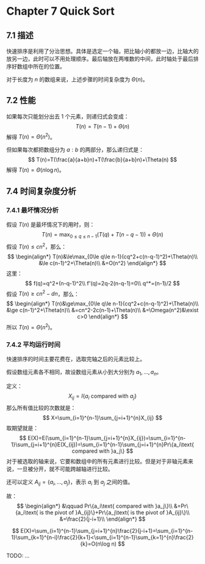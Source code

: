 # Chapter 7 Quick Sort

## 7.1 描述

快速排序是利用了分治思想。具体是选定一个轴，把比轴小的都放一边，比轴大的放另一边，此时可以不用处理顺序。最后轴放在两堆数的中间，此时轴处于最后排序好数组中所在的位置。

对于长度为 $n$ 的数组来说，上述步骤的时间复杂度为 $\Theta(n)$。

## 7.2 性能

如果每次只能划分出去 1 个元素，则递归式会变成：
$$
T(n)=T(n-1)+\Theta(n)
$$
解得 $T(n)=\Theta(n^2)$。

但如果每次都把数组分为 $a:b$ 的两部分，那么递归式是：
$$
T(n)=T(\frac{a}{a+b}n)+T(\frac{b}{a+b}n)+\Theta(n)
$$
解得 $T(n)=\Theta(n\log n)$。

## 7.4 时间复杂度分析

### 7.4.1 最坏情况分析

假设 $T(n)$ 是最坏情况下的用时，则：
$$
T(n)=\max_{0\le q\le n-1}(T(q)+T(n-q-1))+\Theta(n)
$$
假设 $T(n)\le cn^2$，那么：
$$
\begin{align*}
T(n)&\le\max_{0\le q\le n-1}(cq^2+c(n-q-1)^2)+\Theta(n)\\
&\le c(n-1)^2+\Theta(n)\\
&=O(n^2)
\end{align*}
$$
这里：
$$
f(q)=q^2+(n-q-1)^2\\
f'(q)=2q-2(n-q-1)=0\\
q^*=(n-1)/2
$$
假设 $T(n)\ge cn^2-dn$，那么：
$$
\begin{align*}
T(n)&\ge\max_{0\le q\le n-1}(cq^2+c(n-q-1)^2)+\Theta(n)\\
&\ge c(n-1)^2+\Theta(n)\\
&=cn^2-2c(n-1)+\Theta(n)\\
&=\Omega(n^2)&\exist c>0
\end{align*}
$$
所以 $T(n)=\Theta(n^2)$。

### 7.4.2 平均运行时间

快速排序的时间主要花费在，选取完轴之后的元素比较上。

假设数组元素各不相同，故设数组元素从小到大分别为 $a_1,\dots,a_n$。

定义：
$$
X_{ij}=I\{a_i\text{ compared with }a_j\}
$$
那么所有值比较的次数就是：
$$
X=\sum_{i=1}^{n-1}\sum_{j=i+1}^{n}X_{ij}
$$
取期望就是：
$$
E(X)=E(\sum_{i=1}^{n-1}\sum_{j=i+1}^{n}X_{ij})=\sum_{i=1}^{n-1}\sum_{j=i+1}^{n}E(X_{ij})=\sum_{i=1}^{n-1}\sum_{j=i+1}^{n}Pr\{a_i\text{ compared with }a_j\}
$$
对于被选取的轴来说，它要和数组中的所有元素进行比较。但是对于非轴元素来说，一旦被分开，就不可能跨越轴进行比较。

还可以定义 $A_{ij}=\{a_i,\dots,a_j\}$，表示 $a_i$ 到 $a_j$ 之间的值。

故：
$$
\begin{align*}
&\qquad Pr\{a_i\text{ compared with }a_j\}\\
&=Pr\{a_i\text{ is the pivot of }A_{ij}\}+Pr\{a_j\text{ is the pivot of }A_{ij}\}\\
&=\frac{2}{j-i+1}\\
\end{align*}
$$

$$
E(X)=\sum_{i=1}^{n-1}\sum_{j=i+1}^{n}\frac{2}{j-i+1}=\sum_{i=1}^{n-1}\sum_{k=1}^{n-i}\frac{2}{k+1}<\sum_{i=1}^{n-1}\sum_{k=1}^{n}\frac{2}{k}=O(n\log n)
$$

TODO: ...
